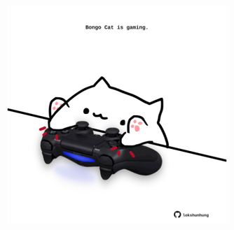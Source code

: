 <!-- built at 19/10/2024, 14:00:48 UTC -->
<p align="center">
  <img width="500" height="500" src="./ReadmeImage.svg">
</p>

